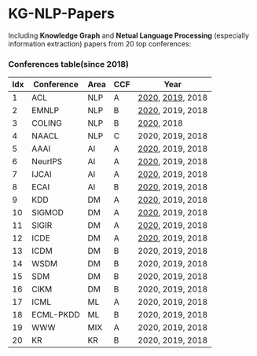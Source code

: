 # KG-NLP-Papers
Including **Knowledge Graph** and **Netual Language Processing** (especially information extraction) papers from 20 top conferences:

### Conferences table(since 2018)
|Idx|Conference|Area|CCF|Year|
|-|-|-|-|-|
|1|ACL|NLP|A|[2020](https://github.com/Clearailhc/KG-NLP-Papers/blob/main/ACL/2020/ACL_2020.md "ACL 2020"), [2019](ACL/2019/ACL_2019.md), 2018|
|2|EMNLP|NLP|B|[2020](https://github.com/Clearailhc/KG-NLP-Papers/blob/main/EMNLP/2020/EMNLP_2020.md), 2019, 2018|
|3|COLING|NLP|B|[2020](COLING/2020/COLING_2020.md), 2018|
|4|NAACL|NLP|C|2020, 2019, 2018|
|5|AAAI|AI|A|[2020](AAAI/2020/AAAI_2020.md), 2019, 2018|
|6|NeurIPS|AI|A|[2020](NeurIPS/2020/NeurIPS_2020.md), 2019, 2018|
|7|IJCAI|AI|A|[2020](IJCAI/2020/IJCAI_2020.md), 2019, 2018|
|8|ECAI|AI|B|[2020](ECAI/2020/ECAI_2020.md), 2019, 2018|
|9|KDD|DM|A|[2020](KDD/KDD_2020.md), 2019, 2018|
|10|SIGMOD|DM|A|[2020](SIGMOD/SIGMOD_2020.md), 2019, 2018|
|11|SIGIR|DM|A|[2020](SIGIR/2020/SIGIR_2020.md), 2019, 2018|
|12|ICDE|DM|A|[2020](ICDE/2020/ICDE_2020.md), 2019, 2018|
|13|ICDM|DM|B|2020, 2019, 2018|
|14|WSDM|DM|B|2020, 2019, 2018|
|15|SDM|DM|B|2020, 2019, 2018|
|16|CIKM|DM|B|2020, 2019, 2018|
|17|ICML|ML|A|2020, 2019, 2018|
|18|ECML-PKDD|ML|B|2020, 2019, 2018|
|19|WWW|MIX|A|2020, 2019, 2018|
|20|KR|KR|B|2020, 2019, 2018|
